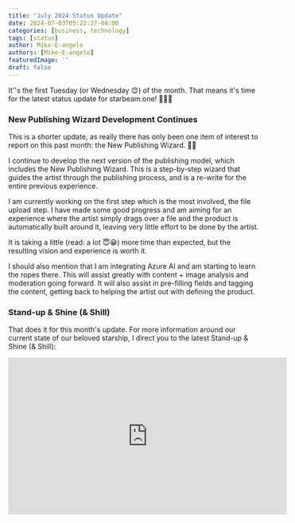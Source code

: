 ```yaml
---
title: "July 2024 Status Update"
date: 2024-07-03T05:22:27-04:00
categories: [business, technology]
tags: [status]
author: Mike-E-angelo
authors: [Mike-E-angelo]
featuredImage: ''
draft: false
---
```


It''s the first Tuesday (or Wednesday 😊) of the month.  That means it's time for the latest status update for starbeam.one! 🎨🚀✨

### New Publishing Wizard Development Continues

This is a shorter update, as really there has only been one item of interest to report on this past month: the New Publishing Wizard. 🧙‍♂️

I continue to develop the next version of the publishing model, which includes the New Publishing Wizard.  This is a step-by-step wizard that guides the artist through the publishing process, and is a re-write for the entire previous experience.

I am currently working on the first step which is the most involved, the file upload step.  I have made some good progress and am aiming for an experience where the artist simply drags over a file and the product is automatically built around it, leaving very little effort to be done by the artist.

It is taking a little (read: a lot 😇😁) more time than expected, but the resulting vision and experience is worth it.

I should also mention that I am integrating Azure AI and am starting to learn the ropes there.  This will assist greatly with content + image analysis and moderation going forward.  It will also assist in pre-filling fields and tagging the content, getting back to helping the artist out with defining the product.

### Stand-up & Shine (& Shill)

That does it for this month's update.  For more information around our current state of our beloved starship, I direct you to the latest Stand-up & Shine (& Shill):

<iframe width="560" height="315" src="https://www.youtube.com/embed/X-oPu1ihT9s" title="YouTube video player" frameborder="0" allow="accelerometer; autoplay; clipboard-write; encrypted-media; gyroscope; picture-in-picture" allowfullscreen style="margin-bottom: 2em"></iframe>
